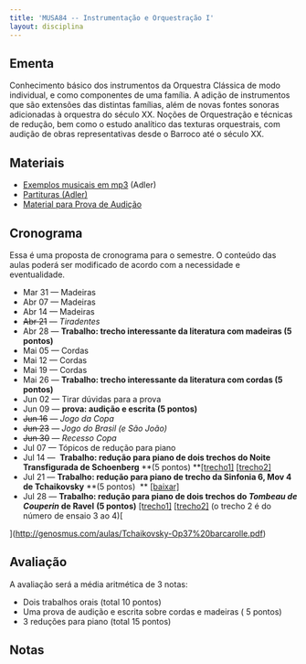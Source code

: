 ```yaml
---
title: 'MUSA84 -- Instrumentação e Orquestração I'
layout: disciplina
---
```


## Ementa

Conhecimento básico dos instrumentos da Orquestra Clássica de modo individual, e como componentes de uma família. A adição de instrumentos que são extensões das distintas famílias, além de novas fontes sonoras adicionadas à orquestra do século XX. Noções de Orquestração e técnicas de redução, bem como o estudo analítico das texturas orquestrais, com audição de obras representativas desde o Barroco até o século XX.

## Materiais

  * [Exemplos musicais em mp3](http://genosmus.com/aulas/MUSA84%20-%20Exemplos%20Audio.zip) (Adler)
  * [Partituras (Adler)](http://genosmus.com/aulas/MUSA84%20-%20Partituras.zip)
  * [Material para Prova de Audição](http://genosmus.com/aulas/MUSA84%20-%20Prova%20audicao.zip)

## Cronograma

Essa é uma proposta de cronograma para o semestre. O conteúdo das aulas poderá ser modificado de acordo com a necessidade e eventualidade.

  * Mar 31 &#8212; Madeiras
  * Abr 07 &#8212; Madeiras
  * Abr 14 &#8212; Madeiras
  * <del>Abr 21</del> &#8212; _Tiradentes_
  * Abr 28 &#8212; **Trabalho: trecho interessante da literatura com madeiras (5 pontos)**
  * Mai 05 &#8212; Cordas
  * Mai 12 &#8212; Cordas
  * Mai 19 &#8212; Cordas
  * Mai 26 &#8212; **Trabalho: trecho interessante da literatura com cordas (5 pontos)**
  * Jun 02 &#8212; Tirar dúvidas para a prova
  * Jun 09 &#8212; **prova: audição e escrita (5 pontos)**
  * <del>Jun 16</del> &#8212; _Jogo da Copa_
  * <del>Jun 23</del> &#8212; _Jogo do Brasil (e São João)_
  * <del>Jun 30</del> &#8212; _Recesso Copa_
  * Jul 07 &#8212; Tópicos de redução para piano
  * Jul 14 &#8212;  **Trabalho: redução para piano de dois trechos do Noite Transfigurada de Schoenberg** **(5 pontos) **[[trecho1]](http://genosmus.com/aulas/Schoenberg%20Noite%20Transfigurada%20Trecho%201.pdf) [[trecho2]](http://genosmus.com/aulas/Schoenberg%20Noite%20Transfigurada%20Trecho%202.pdf)
  * Jul 21 &#8212; **Trabalho: redução para piano de trecho da Sinfonia 6, Mov 4 de Tchaikovsky** **(5 pontos)  ** [[baixar]](http://genosmus.com/aulas/Tchaikovsky%20Sinfonia%207%20-%204o%20Movimento%20Trecho.pdf)
  * Jul 28 &#8212; **Trabalho: redução para piano de dois trechos do _Tombeau de Couperin_ de Ravel** **(5 pontos)** [[trecho1]](http://genosmus.com/aulas/Ravel%20Trecho%201.pdf) [[trecho2]](http://genosmus.com/aulas/Ravel%20Trecho%202.pdf) (o trecho 2 é do número de ensaio 3 ao 4)[
  
](http://genosmus.com/aulas/Tchaikovsky-Op37%20barcarolle.pdf) 

## Avaliação

A avaliação será a média aritmética de 3 notas:

  * Dois trabalhos orais (total 10 pontos)
  * Uma prova de audição e escrita sobre cordas e madeiras ( 5 pontos)
  * 3 reduções para piano (total 15 pontos)

## Notas